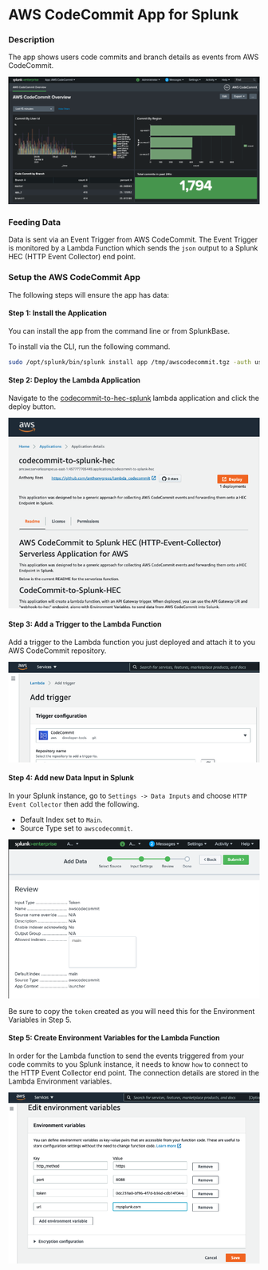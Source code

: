 # AWS CodeCommit App for Splunk
  
### Description
The app shows users code commits and branch details as events from AWS CodeCommit.  
  
![UI](https://github.com/anthonygrees/lambda_codecommit/blob/main/images/ui.png)
  
### Feeding Data
Data is sent via an Event Trigger from AWS CodeCommit.  The Event Trigger is monitored by a Lambda Function which sends the `json` output to a Splunk HEC (HTTP Event Collector) end point.  
  
### Setup the AWS CodeCommit App
The following steps will ensure the app has data:  
  
#### Step 1: Install the Application
You can install the app from the command line or from SplunkBase.  
  
To install via the CLI, run the following command.  
```bash
sudo /opt/splunk/bin/splunk install app /tmp/awscodecommit.tgz -auth user:password
```
  
#### Step 2: Deploy the Lambda Application
Navigate to the [codecommit-to-hec-splunk](https://serverlessrepo.aws.amazon.com/applications/us-east-1/457777705445/codecommit-to-splunk-hec) lambda application and click the deploy button.  
  
![UI](https://github.com/anthonygrees/lambda_codecommit/blob/main/images/lambda.png)
  
#### Step 3: Add a Trigger to the Lambda Function
Add a trigger to the Lambda function you just deployed and attach it to you AWS CodeCommit repository.  
  
![Trigger](https://github.com/anthonygrees/lambda_codecommit/blob/main/images/trigger.png)
  
#### Step 4: Add new Data Input in Splunk
In your Splunk instance, go to `Settings -> Data Inputs` and choose `HTTP Event Collector` then add the following.  
- Default Index set to `Main`.  
- Source Type set to `awscodecommit`.  
  
![Data Input](https://github.com/anthonygrees/lambda_codecommit/blob/main/images/data-input.png)
    
    
Be sure to copy the `token` created as you will need this for the Environment Variables in Step 5.  
    
#### Step 5: Create Environment Variables for the Lambda Function
In order for the Lambda function to send the events triggered from your code commits to you Splunk instance, it needs to know `how` to connect to the HTTP Event Collector end point.  The connection details are stored in the Lambda Environment variables.  
  
![Env Vars](https://github.com/anthonygrees/lambda_codecommit/blob/main/images/env-var.png)
  
  
